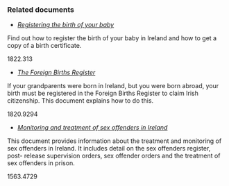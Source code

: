 ###  Related documents

  * [ _Registering the birth of your baby_ ](/en/birth-family-relationships/after-your-baby-is-born/registering-birth-your-baby/)

Find out how to register the birth of your baby in Ireland and how to get a
copy of a birth certificate.

1822.313

  * [ _The Foreign Births Register_ ](/en/moving-country/irish-citizenship/foreign-births-register/)

If your grandparents were born in Ireland, but you were born abroad, your
birth must be registered in the Foreign Births Register to claim Irish
citizenship. This document explains how to do this.

1820.9294

  * [ _Monitoring and treatment of sex offenders in Ireland_ ](/en/justice/criminal-law/criminal-trial/sex-offenders-register/)

This document provides information about the treatment and monitoring of sex
offenders in Ireland. It includes detail on the sex offenders register, post-
release supervision orders, sex offender orders and the treatment of sex
offenders in prison.

1563.4729

